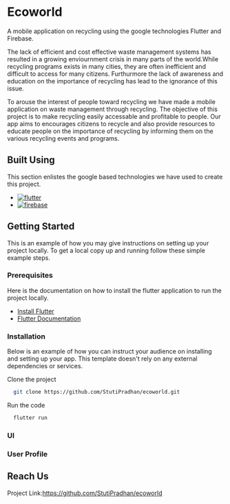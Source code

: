 # Ecoworld

A mobile application on recycling using the google technologies Flutter and Firebase.

The lack of efficient and cost effective waste management systems has resulted in a growing enviournment crisis in many parts of the world.While recycling programs exists in many cities, they are often inefficient and difficult to access for many citizens. Furthurmore the lack of awareness and education on the importance of recycling has lead to the ignorance of this issue.

To arouse the interest of people toward recycling we have made a mobile application on waste management through recycling. The objective of this project is to make recycling easily accessable and profitable to people. Our app aims to encourages citizens to recycle and also provide resources to educate people on the importance of recycling by informing them on the various recycling events and programs.

## Built Using

This section enlistes the google based technologies we have used to create this project.
- [![flutter](https://img.shields.io/badge/flutter-F0FFFF?style=for-the-badge&logo=flutter&logoColor=blue)](https://flutter.dev/)
- [![firebase](https://img.shields.io/badge/firebase-1E90FF?style=for-the-badge&logo=firebase&logoColor=yellow)](https://firebase.google.com/)

## Getting Started

This is an example of how you may give instructions on setting up your project locally. To get a local copy up and running follow these simple example steps.

### Prerequisites
Here is the documentation on how to install the flutter application to run the project locally.

- [Install Flutter](https://docs.flutter.dev/get-started/install)
- [Flutter Documentation](https://docs.flutter.dev/)

### Installation
Below is an example of how you can instruct your audience on installing and setting up your app. This template doesn't rely on any external dependencies or services.

Clone the project

```bash
  git clone https://github.com/StutiPradhan/ecoworld.git
```

Run the code
```bash
  flutter run
```
### UI
 





### User Profile



## Reach Us
Project Link:https://github.com/StutiPradhan/ecoworld






